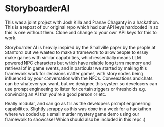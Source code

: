 # StoryboarderAI
This was a joint project with Josh Killa and Pranav Chaganty in a hackathon. This is a repost of our original repo which had our API keys hardcoded in so this is one without them. Clone and change to your own API keys for this to work.

Storyboarder AI is heavily inspired by the Smallville paper by the people at Stanford, but we wanted to make a framework to allow people to easily make games with similar capabilities, which essentially means LLM powered NPC characters but which have reliable long term memory and retrieval of in game events, and in particular we started by making this framework work for decisions matter games, with story nodes being influenced by your conversation with the NPCs. Conversations and chats can be whatever you want, but we designed this system so developers can use prompt engineering to listen for certain triggers or thresholds e.g. convincing an AI that you're a good person or etc.

Really modular, and can go as far as the developers prompt engineering capabilities. Slightly scrappy as this was done in a week for a hackathon where we coded up a small murder mystery game demo using our framework to showcase! Which should also be included in this repo :) 
